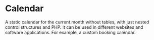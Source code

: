 # Calendar
A static calendar for the current month without tables, with just nested control structures and PHP. It can be used in different websites and software applications. For example, a custom booking calendar. 



